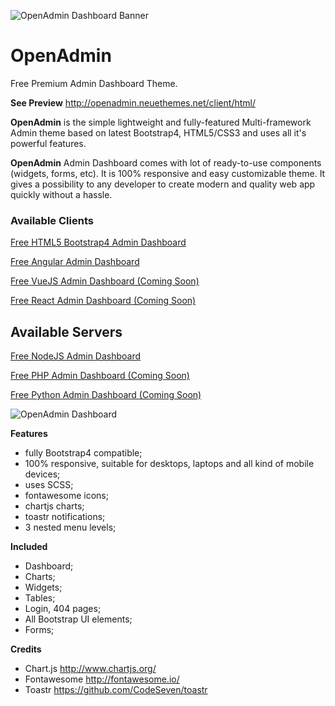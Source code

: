 ![OpenAdmin Dashboard Banner](https://neuethemes.net/wp-content/uploads/preview-pic-01.jpg "OpenAdmin Banner")

# OpenAdmin
Free Premium Admin Dashboard Theme.

**See Preview**
http://openadmin.neuethemes.net/client/html/

**OpenAdmin** is the simple lightweight and fully-featured Multi-framework Admin theme based on latest Bootstrap4, HTML5/CSS3 and uses all it's powerful features.

**OpenAdmin** Admin Dashboard comes with lot of ready-to-use components (widgets, forms, etc). It is 100% responsive and easy customizable theme. It gives a possibility to any developer to create modern and quality web app quickly without a hassle.


### Available Clients

[Free HTML5 Bootstrap4 Admin Dashboard](https://github.com/Neuethemes/OpenAdmin-client-Html)

[Free Angular Admin Dashboard](https://github.com/Neuethemes/OpenAdmin-client-Angular)

[Free VueJS Admin Dashboard (Coming Soon)](https://github.com/Neuethemes/OpenAdmin-client-VueJS)

[Free React Admin Dashboard (Coming Soon)](https://github.com/Neuethemes/OpenAdmin-client-React)


## Available Servers

[Free NodeJS Admin Dashboard](https://github.com/Neuethemes/OpenAdmin-server-NodeJS)

[Free PHP Admin Dashboard (Coming Soon)](https://github.com/Neuethemes/OpenAdmin-server-PHP)

[Free Python Admin Dashboard (Coming Soon)](https://github.com/Neuethemes/OpenAdmin-server-Python)


![OpenAdmin Dashboard](https://neuethemes.net/wp-content/uploads/01-openadmin-screenshot-dashboard-02.jpg "OpenAdmin Dashboard")


**Features**
- fully Bootstrap4 compatible;
- 100% responsive, suitable for desktops, laptops and all kind of mobile devices;
- uses SCSS;
- fontawesome icons;
- chartjs charts;
- toastr notifications;
- 3 nested menu levels;


**Included**
- Dashboard;
- Charts;
- Widgets;
- Tables;
- Login, 404 pages;
- All Bootstrap UI elements;
- Forms;


**Credits**
- Chart.js http://www.chartjs.org/
- Fontawesome http://fontawesome.io/
- Toastr https://github.com/CodeSeven/toastr
